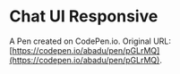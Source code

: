 # Chat UI Responsive

A Pen created on CodePen.io. Original URL: [https://codepen.io/abadu/pen/pGLrMQ](https://codepen.io/abadu/pen/pGLrMQ).


